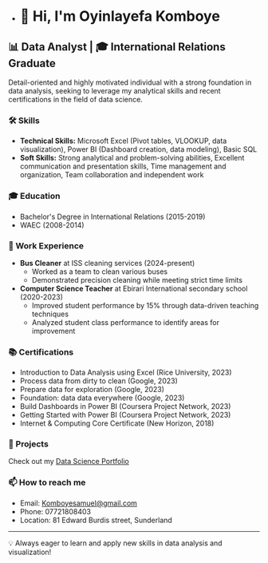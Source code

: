 - # 👋 Hi, I'm Oyinlayefa Komboye

## 📊 Data Analyst | 🎓 International Relations Graduate

Detail-oriented and highly motivated individual with a strong foundation in data analysis, seeking to leverage my analytical skills and recent certifications in the field of data science.

### 🛠 Skills
- **Technical Skills:** Microsoft Excel (Pivot tables, VLOOKUP, data visualization), Power BI (Dashboard creation, data modeling), Basic SQL
- **Soft Skills:** Strong analytical and problem-solving abilities, Excellent communication and presentation skills, Time management and organization, Team collaboration and independent work

### 🎓 Education
- Bachelor's Degree in International Relations (2015-2019)
- WAEC (2008-2014)

### 💼 Work Experience
- **Bus Cleaner** at ISS cleaning services (2024-present)
  - Worked as a team to clean various buses
  - Demonstrated precision cleaning while meeting strict time limits
- **Computer Science Teacher** at Ebirari International secondary school (2020-2023)
  - Improved student performance by 15% through data-driven teaching techniques
  - Analyzed student class performance to identify areas for improvement

### 📚 Certifications
- Introduction to Data Analysis using Excel (Rice University, 2023)
- Process data from dirty to clean (Google, 2023)
- Prepare data for exploration (Google, 2023)
- Foundation: data data everywhere (Google, 2023)
- Build Dashboards in Power BI (Coursera Project Network, 2023)
- Getting Started with Power BI (Coursera Project Network, 2023)
- Internet & Computing Core Certificate (New Horizon, 2018)

### 🚀 Projects
Check out my [Data Science Portfolio](https://www.datascienceportfol.io/Oyinlayefakomboye)

### 📫 How to reach me
- Email: Komboyesamuel@gmail.com
- Phone: 07721808403
- Location: 81 Edward Burdis street, Sunderland

---

💡 Always eager to learn and apply new skills in data analysis and visualization!
```
